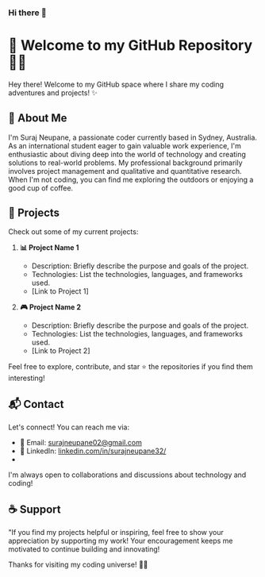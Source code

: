 ### Hi there 👋

# 👋 Welcome to my GitHub Repository 👨‍💻

Hey there! Welcome to my GitHub space where I share my coding adventures and projects! ✨

## 🚀 About Me

I'm Suraj Neupane, a passionate coder currently based in Sydney, Australia. As an international student eager to gain valuable work experience, I'm enthusiastic about diving deep into the world of technology and creating solutions to real-world problems. My professional background primarily involves project management and qualitative and quantitative research. When I'm not coding, you can find me exploring the outdoors or enjoying a good cup of coffee.

## 🌟 Projects

Check out some of my current projects:

1. **📊 Project Name 1**
   - Description: Briefly describe the purpose and goals of the project.
   - Technologies: List the technologies, languages, and frameworks used.
   - [Link to Project 1]

2. **🎮 Project Name 2**
   - Description: Briefly describe the purpose and goals of the project.
   - Technologies: List the technologies, languages, and frameworks used.
   - [Link to Project 2]

Feel free to explore, contribute, and star ⭐ the repositories if you find them interesting!

## 📬 Contact

Let's connect! You can reach me via:

- 📧 Email: surajneupane02@gmail.com
- 🔗 LinkedIn: [linkedin.com/in/surajneupane32/](linkedin.com/in/surajneupane32)
- 

I'm always open to collaborations and discussions about technology and coding!

## ☕ Support

"If you find my projects helpful or inspiring, feel free to show your appreciation by supporting my work! Your encouragement keeps me motivated to continue building and innovating!

Thanks for visiting my coding universe! 🚀✨

